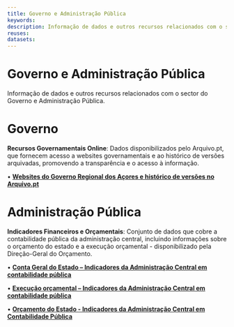 ```yaml
---
title: Governo e Administração Pública
keywords:
description: Informação de dados e outros recursos relacionados com o sector do Governo e Administração Pública.
reuses:
datasets:
---
```

# Governo e Administração Pública

Informação de dados e outros recursos relacionados com o sector do Governo e Administração Pública.

# Governo
**Recursos Governamentais Online**: Dados disponibilizados pelo Arquivo.pt, que fornecem acesso a websites governamentais e ao histórico de versões arquivadas, promovendo a transparência e o acesso à informação.

•	[**Websites do Governo Regional dos Açores e histórico de versões no Arquivo.pt**](https://dados.gov.pt/pt/datasets/websites-do-governo-regional-dos-acores-e-historico-de-versoes-no-arquivo-pt/)

# Administração Pública

**Indicadores Financeiros e Orçamentais**: Conjunto de dados que cobre a contabilidade pública da administração central, incluindo informações sobre o orçamento do estado e a execução orçamental - disponibilizado pela Direção-Geral do Orçamento.

•	[**Conta Geral do Estado – Indicadores da Administração Central em contabilidade pública**](https://dados.gov.pt/pt/datasets/conta-geral-do-estado-indicadores-da-administracao-central-em-contabilidade-publica/)

•	[**Execução orçamental – Indicadores da Administração Central em contabilidade pública**](https://dados.gov.pt/pt/datasets/execucao-orcamental-indicadores-da-administracao-central-em-contabilidade-publica/)

•	[**Orçamento do Estado - Indicadores da Administração Central em Contabilidade Pública**](https://dados.gov.pt/pt/datasets/orcamento-do-estado-indicadores-da-administracao-central-em-contabilidade-publica/)

